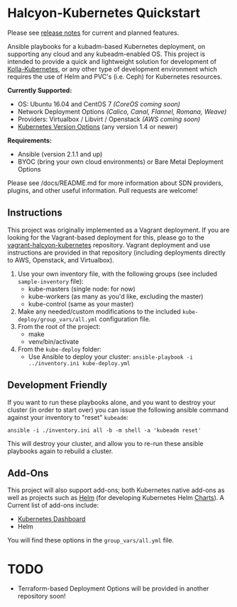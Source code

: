 # Halcyon-Kubernetes Quickstart
Please see [release notes](https://github.com/att-comdev/halcyon-kubernetes/releases) for current and planned features.

Ansible playbooks for a kubadm-based Kubernetes deployment, on supporting any cloud and any kubeadm-enabled OS. This project is intended to provide a quick and lightweight solution for development of [Kolla-Kubernetes](http://docs.openstack.org/developer/kolla-kubernetes/quickstart.html), or any other type of development environment which requires the use of Helm and PVC's (i.e. Ceph) for Kubernetes resources.

**Currently Supported:**

  * OS: Ubuntu 16.04 and CentOS 7 *(CoreOS coming soon)*
  * Network Deployment Options  *(Calico, Canal, Flannel, Romana, Weave)*
  * Providers: Virtualbox / Libvirt / Openstack *(AWS coming soon)*
  * [Kubernetes Version Options](https://github.com/kubernetes/kubernetes/releases) (any version  1.4 or newer)

**Requirements:**

  * Ansible (version 2.1.1 and up)
  * BYOC (bring your own cloud environments) or Bare Metal Deployment Options

Please see /docs/README.md for more information about SDN providers, plugins, and other useful information. Pull requests are welcome!


## Instructions
This project was originally implemented as a Vagrant deployment. If you are looking for the Vagrant-based deployment for this, please go to the [vagrant-halcyon-kubernetes](https://github.com/att-comdev/halcyon-vagrant-kubernetes) repository. Vagrant deployment and use instructions are provided in that repository (including deployments directly to AWS, Openstack, and Virtualbox).

1. Use your own inventory file, with the following groups (see included `sample-inventory` file):
    - kube-masters (single node: for now)
    - kube-workers (as many as you'd like, excluding the master)
    - kube-control (same as your master)
2. Make any needed/custom modifications to the included `kube-deploy/group_vars/all.yml` configuration file.
3. From the root of the project:
    - make
    - venv/bin/activate
4. From the `kube-deploy` folder:
    - Use Ansible to deploy your cluster: `ansible-playbook -i ../inventory.ini kube-deploy.yml`

## Development Friendly
If you want to run these playbooks alone, and you want to destroy your cluster (in order to start over) you can issue the following ansible command against your inventory to "reset" `kubeadm`:

```
ansible -i ./inventory.ini all -b -m shell -a 'kubeadm reset'
```

This will destroy your cluster, and allow you to re-run these ansible playbooks again to rebuild a cluster.


## Add-Ons
This project will also support add-ons; both Kubernetes native add-ons as well as projects such as [Helm](https://github.com/kubernetes/helm) (for developing Kubernetes Helm [Charts](https://github.com/kubernetes/charts)). A Current list of add-ons include:

  - [Kubernetes Dashboard](https://github.com/kubernetes/dashboard)
  - Helm

You will find these options in the `group_vars/all.yml` file.

# TODO

* Terraform-based Deployment Options will be provided in another repository soon!
